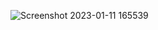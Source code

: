 ![Screenshot 2023-01-11 165539](https://user-images.githubusercontent.com/112943652/211839188-2b96434d-7e29-422d-a34e-0e89ebd14440.png)
